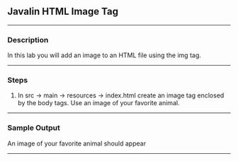 ## Javalin HTML Image Tag
---
### Description
In this lab you will add an image to an HTML file using the img tag.

---
### Steps
1. In src -> main -> resources -> index.html create an image tag enclosed by the body tags. Use an image of your favorite animal.

---
### Sample Output

An image of your favorite animal should appear

---


